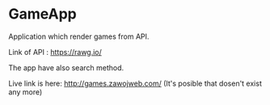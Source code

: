 # GameApp
Application which render games from API.

Link of API : https://rawg.io/

The app have also search method.

Live link is here: http://games.zawojweb.com/ (It's posible that dosen't exist any more)
